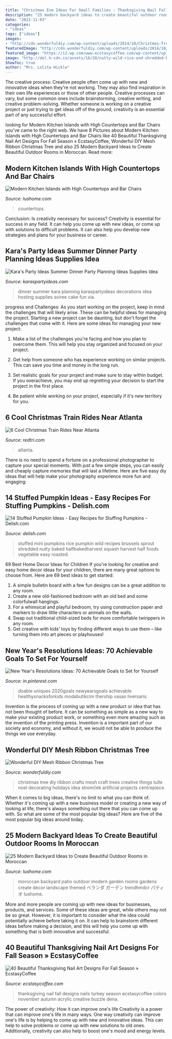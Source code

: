 ```yaml
---
title: "Christmas Eve Ideas For Small Families : Thanksgiving Nail Fall Designs Nails Turkey Season Ecstasycoffee Colors November Autumn Acrylic Creative Buzzle Dena"
description: "25 modern backyard ideas to create beautiful outdoor rooms in moroccan"
date: "2022-11-03"
categories:
- "ideas"
tags: ["ideas"]
images:
- "http://cdn.wonderfuldiy.com/wp-content/uploads/2014/10/Christmas-Tree.jpg"
featuredImage: "http://cdn.wonderfuldiy.com/wp-content/uploads/2014/10/Christmas-Tree.jpg"
featured_image: "https://i2.wp.com/www.ecstasycoffee.com/wp-content/uploads/2016/10/White-Turkey-Nail-Art.jpg?resize=600%2C400"
image: "http://del.h-cdn.co/assets/16/28/nutty-wild-rice-and-shredded-brussels-sprout-stuffed-mini-pumpkins-81.jpg"
ShowToc: true
author: "Mrs. Lolita Hickle"
---
```



The creative process:
Creative people often come up with new and innovative ideas when they're not working. They may also find inspiration in their own life experiences or those of other people. Creative processes can vary, but some common ones include brainstorming, creative writing, and creative problem-solving. Whether someone is working on a creative project or just trying to get ideas off of the ground, creativity is an essential part of any successful effort.

	

		
looking for Modern Kitchen Islands with High Countertops and Bar Chairs you've came to the right web. We have 8 Pictures about Modern Kitchen Islands with High Countertops and Bar Chairs like 40 Beautiful Thanksgiving Nail Art Designs For Fall Season » EcstasyCoffee, Wonderful DIY Mesh Ribbon Christmas Tree and also 25 Modern Backyard Ideas to Create Beautiful Outdoor Rooms in Moroccan. Read more:
		
    
## Modern Kitchen Islands With High Countertops And Bar Chairs

<img loading=lazy src="https://www.lushome.com/wp-content/uploads/2016/07/kitchen-islands-bar-chairs-9.jpg" onerror="this.onerror=null;this.src='https://tse3.mm.bing.net/th?id=OIP.2_NEbHid7Rb_vNaXsHahUwHaE5&amp;pid=15.1';" alt="Modern Kitchen Islands with High Countertops and Bar Chairs">

_Source: lushome.com_

>countertops. 

	

Conclusion: Is creativity necessary for success?
Creativity is essential for success in any field. It can help you come up with new ideas, or come up with solutions to difficult problems. It can also help you develop new strategies and plans for your business or career.

    
## Kara&#039;s Party Ideas Summer Dinner Party Planning Ideas Supplies Idea

<img loading=lazy src="https://www.karaspartyideas.com/wp-content/uploads/2013/06/Summer-Dinner-Party-3.jpg" onerror="this.onerror=null;this.src='https://tse1.mm.bing.net/th?id=OIP.6PrEaddIgIBkhXRexZoNLAHaLH&amp;pid=15.1';" alt="Kara&#039;s Party Ideas Summer Dinner Party Planning Ideas Supplies Idea">

_Source: karaspartyideas.com_

>dinner summer kara planning karaspartyideas decorations idea hosting supplies soiree cake fun via. 

	

progress and Challenges: As you start working on the project, keep in mind the challenges that will likely arise. These can be helpful ideas for managing the project.
Starting a new project can be daunting, but don't forget the challenges that come with it. Here are some ideas for managing your new project:
1. Make a list of the challenges you're facing and how you plan to overcome them. This will help you stay organized and focused on your project.

2. Get help from someone who has experience working on similar projects. This can save you time and money in the long run.

3. Set realistic goals for your project and make sure to stay within budget. If you overachieve, you may end up regretting your decision to start the project in the first place.

4. Be patient while working on your project, especially if it's new territory for you.

    
## 6 Cool Christmas Train Rides Near Atlanta

<img loading=lazy src="https://redtri.com/wp-content/uploads/2018/10/75210809_10158510823873561_4595354826191142912_o.jpg" onerror="this.onerror=null;this.src='https://tse3.mm.bing.net/th?id=OIP.is_RoPVi7Te_FWqcyjU5MgHaE7&amp;pid=15.1';" alt="6 Cool Christmas Train Rides Near Atlanta">

_Source: redtri.com_

>atlanta. 

	

There is no need to spend a fortune on a professional photographer to capture your special moments. With just a few simple steps, you can easily and cheaply capture memories that will last a lifetime. Here are five easy diy ideas that will help make your photography experience more fun and engaging:

    
## 14 Stuffed Pumpkin Ideas - Easy Recipes For Stuffing Pumpkins - Delish.com

<img loading=lazy src="http://del.h-cdn.co/assets/16/28/nutty-wild-rice-and-shredded-brussels-sprout-stuffed-mini-pumpkins-81.jpg" onerror="this.onerror=null;this.src='https://tse1.mm.bing.net/th?id=OIP.PjnMWLuX7PqE8Wpd6-KhmgHaLH&amp;pid=15.1';" alt="14 Stuffed Pumpkin Ideas - Easy Recipes for Stuffing Pumpkins - Delish.com">

_Source: delish.com_

>stuffed mini pumpkins rice pumpkin wild recipes brussels sprout shredded nutty baked halfbakedharvest squash harvest half foods vegetable easy roasted. 

	

69 Best Home Decor Ideas for Children
If you're looking for creative and easy home decor ideas for your children, there are many great options to choose from. Here are 69 best ideas to get started: 
1. A simple bulletin board with a few fun designs can be a great addition to any room. 
2. Create a new old-fashioned bedroom with an old bed and some colorfulwall hangings. 
3. For a whimsical and playful bedroom, try using construction paper and markers to draw little characters or animals on the walls. 
4. Swap out traditional child-sized beds for more comfortable twinppers in any room. 
5. Get creative with kids' toys by finding different ways to use them – like turning them into art pieces or playhouses! 

    
## New Year&#039;s Resolutions Ideas: 70 Achievable Goals To Set For Yourself

<img loading=lazy src="https://i.pinimg.com/736x/34/a7/08/34a708d2b25bb46b60d3d5a5757d930f.jpg" onerror="this.onerror=null;this.src='https://tse1.mm.bing.net/th?id=OIP.jpQSFTOTFmrLeZnlxk4dIAHaO0&amp;pid=15.1';" alt="New Year&#039;s Resolutions Ideas: 70 Achievable Goals to Set for Yourself">

_Source: in.pinterest.com_

>doable uniques 2020goals newyearsgoals achievable healthysnacksforkids modabutikcim thership vasas liversaris. 

	

Invention is the process of coming up with a new product or idea that has not been thought of before. It can be something as simple as a new way to make your existing product work, or something even more amazing such as the invention of the printing press. Invention is a important part of our society and economy, and without it, we would not be able to produce the things we use everyday.

    
## Wonderful DIY Mesh Ribbon Christmas Tree

<img loading=lazy src="http://cdn.wonderfuldiy.com/wp-content/uploads/2014/10/Christmas-Tree.jpg" onerror="this.onerror=null;this.src='https://tse1.mm.bing.net/th?id=OIP.5_2oPtIf8zokBE0wds8GpQHaHa&amp;pid=15.1';" alt="Wonderful DIY Mesh Ribbon Christmas Tree">

_Source: wonderfuldiy.com_

>christmas tree diy ribbon crafts mesh craft trees creative things tulle noel decorating holidays idea stromček artificial projects centrepiece. 

	

When it comes to big ideas, there's no limit to what you can think of. Whether it's coming up with a new business model or creating a new way of looking at life, there's always something out there that you can come up with. So what are some of the most popular big ideas? Here are five of the most popular big ideas around today.

    
## 25 Modern Backyard Ideas To Create Beautiful Outdoor Rooms In Moroccan

<img loading=lazy src="https://www.lushome.com/wp-content/uploads/2014/07/outdoor-rooms-decorating-moroccan-style-backyard-ideas-11.jpg" onerror="this.onerror=null;this.src='https://tse4.mm.bing.net/th?id=OIP.Buz0sxKQ-okNG8G6-vDINgHaFj&amp;pid=15.1';" alt="25 Modern Backyard Ideas to Create Beautiful Outdoor Rooms in Moroccan">

_Source: lushome.com_

>moroccan backyard patio outdoor modern garden rooms gardens create decor landscape themed ベランダ ガーデン trendhmdcr パティオ lushome. 

	

More and more people are coming up with new ideas for businesses, products, and services. Some of these ideas are great, while others may not be so great. However, it is important to consider what the idea could potentially achieve before taking it on. It can help to brainstorm different ideas before making a decision, and this will help you come up with something that is both innovative and successful.

    
## 40 Beautiful Thanksgiving Nail Art Designs For Fall Season » EcstasyCoffee

<img loading=lazy src="https://i2.wp.com/www.ecstasycoffee.com/wp-content/uploads/2016/10/White-Turkey-Nail-Art.jpg?resize=600%2C400" onerror="this.onerror=null;this.src='https://tse1.mm.bing.net/th?id=OIP.o2IFbhy1V-DTw78-sSx3RwHaE8&amp;pid=15.1';" alt="40 Beautiful Thanksgiving Nail Art Designs For Fall Season » EcstasyCoffee">

_Source: ecstasycoffee.com_

>thanksgiving nail fall designs nails turkey season ecstasycoffee colors november autumn acrylic creative buzzle dena. 

	

The power of creativity: How it can improve one's life
Creativity is a power that can improve one's life in many ways. One way creativity can improve one's life is by helping to come up with new and innovative ideas. This can help to solve problems or come up with new solutions to old ones. Additionally, creativity can also help to boost one's mood and energy levels.

